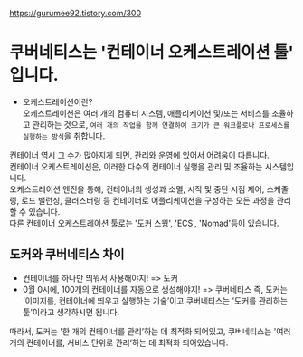 https://gurumee92.tistory.com/300

# 쿠버네티스는 '컨테이너 오케스트레이션 툴' 입니다.

- 오케스트레이션이란?  
  오케스트레이션은 여러 개의 컴퓨터 시스템, 애플리케이션 및/또는 서비스를 조율하고 관리하는 것으로,
  `여러 개의 작업을 함께 연결하여 크기가 큰 워크플로나 프로세스를 실행하는 방식`을 취합니다.

컨테이너 역시 그 수가 많아지게 되면, 관리와 운영에 있어서 어려움이 따릅니다.  
컨테이너 오케스트레이션은, 이러한 다수의 컨테이너 실행을 관리 및 조율하는 시스템입니다.  
오케스트레이션 엔진을 통해, 컨테이너의 생성과 소멸, 시작 및 중단 시점 제어, 스케줄링, 로드 밸런싱, 클러스터링 등
컨테이너로 어플리케이션을 구성하는 모든 과정을 관리할 수 있습니다.  
다른 컨테이너 오케스트레이션 툴로는 '도커 스웜', 'ECS', 'Nomad'등이 있습니다.

## 도커와 쿠버네티스 차이

- 컨테이너를 하나만 띄워서 사용해야지! => 도커
- 0월 0시에, 100개의 컨테이너를 자동으로 생성해야지! => 쿠버네티스
  즉, 도커는 ’이미지를, 컨테이너에 띄우고 실행하는 기술’이고
  쿠버네티스는 '도커를 관리하는 툴'이라고 생각하시면 됩니다.

따라서, 도커는 '한 개의 컨테이너를 관리’하는 데 최적화 되어있고,
쿠버네티스는 '여러 개의 컨테이너를, 서비스 단위로 관리’하는 데 최적화 되어있습니다.
